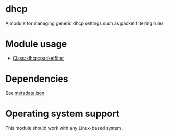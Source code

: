 # dhcp

A module for managing generic dhcp settings such as packet filtering rules

# Module usage

* [Class: dhcp::packetfilter](manifests/packetfilter.pp)

# Dependencies

See [metadata.json](metadata.json).

# Operating system support

This module should work with any Linux-based system.
